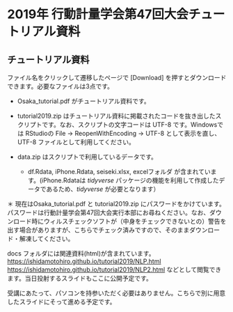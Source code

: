 # 2019年 行動計量学会第47回大会チュートリアル資料

## チュートリアル資料

ファイル名をクリックして遷移したページで [Download] を押すとダウンロードできます。必要なファイルは3点です。

- Osaka_tutorial.pdf がチュートリアル資料です。

- tutorial2019.zip はチュートリアル資料に掲載されたコードを抜き出したスクリプトです。なお、スクリプトの文字コードは UTF-8 です。Windowsでは RStudioの File -> ReopenWithEncoding -> UTF-8 として表示を直し、UTF-8 ファイルとして利用してください。

- data.zip はスクリプトで利用しているデータです。
  + df.Rdata, iPhone.Rdata, seiseki.xlsx, excelフォルダ が含まれています。(iPhone.Rdataは *tidyverse* パッケージの機能を利用して作成したデータであるため、*tidyverse* が必要となります）

＊ 現在はOsaka_tutorial.pdf と tutorial2019.zip にパスワードをかけています。パスワードは行動計量学会第47回大会実行本部にお尋ねください。なお、ダウンロード時にウィルスチェックソフトが（中身をチェックできないとの）警告を出す場合がありますが、こちらでチェック済みですので、そのままダウンロード・解凍してください。

 docs フォルダには関連資料(html)が含まれています。 https://ishidamotohiro.github.io/tutorial2019/NLP.html  https://ishidamotohiro.github.io/tutorial2019/NLP2.html などとして閲覧できます。当日投射するスライドもここに公開予定です。

受講にあたって、パソコンを持参いただく必要はありません。こちらで別に用意したスライドにそって進める予定です。
